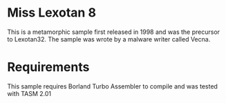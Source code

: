 Miss Lexotan 8
===============

This is a metamorphic sample first released in 1998 and was the precursor to Lexotan32.  The sample was wrote by a malware writer called
Vecna.

Requirements
============

This sample requires Borland Turbo Assembler to compile and was tested with TASM 2.01  
